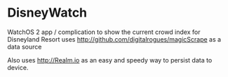 # DisneyWatch
WatchOS 2 app / complication to show the current crowd index for Disneyland Resort
uses http://github.com/digitalrogues/magicScrape as a data source

Also uses http://Realm.io as an easy and speedy way to persist data to device.
